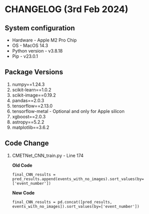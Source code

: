 # CHANGELOG (3rd Feb 2024)

## System configuration

* Hardware - Apple M2 Pro Chip
* OS - MacOS 14.3
* Python version - v3.8.18
* Pip - v23.0.1

## Package Versions

1. numpy==1.24.3
2. scikit-learn==1.0.2
3. scikit-image==0.19.2
4. pandas==2.0.3
5. tensorflow==2.13.0
6. tensorflow-metal - Optional and only for Apple silicon
7. xgboost==2.0.3
8. astropy==5.2.2
9. matplotlib==3.6.2

## Code Change

1. CMETNet_CNN_train.py - Line 174

    **Old Code**

    `final_CNN_results = pred_results.append(events_with_no_images).sort_values(by=['event_number'])`

    **New Code**

    `final_CNN_results = pd.concat([pred_results, events_with_no_images]).sort_values(by=['event_number'])`
